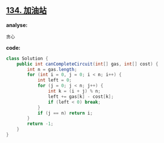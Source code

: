 ## [134. 加油站](https://leetcode-cn.com/problems/gas-station/)

**analyse:**

```
贪心
```

**code:**

```java
class Solution {
    public int canCompleteCircuit(int[] gas, int[] cost) {
        int n = gas.length;
        for (int i = 0, j = 0; i < n; i++) {
            int left = 0;
            for (j = 0; j < n; j++) {
                int k = (i + j) % n;
                left += gas[k] - cost[k];
                if (left < 0) break;
            }
            if (j == n) return i;
        }
        return -1;
    }
}
```

